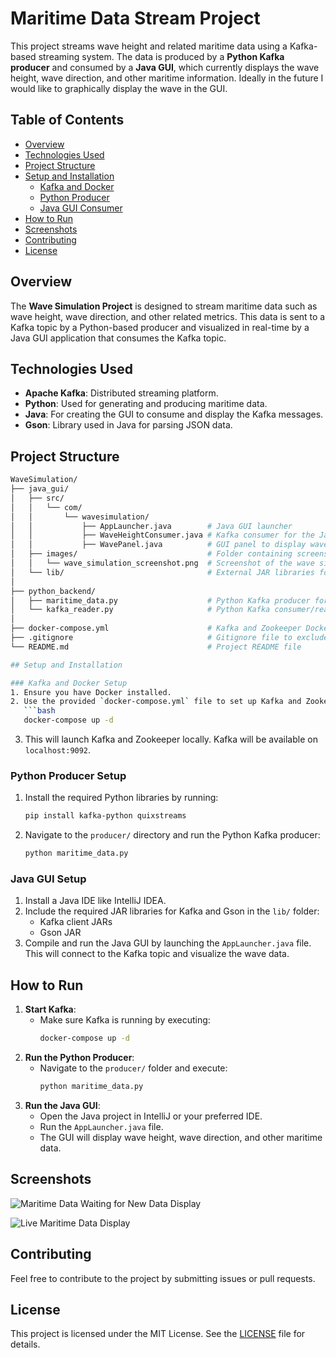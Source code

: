 # Maritime Data Stream Project

This project streams wave height and related maritime data using a Kafka-based streaming system. The data is produced by a **Python Kafka producer** and consumed by a **Java GUI**, which currently displays the wave height, wave direction, and other maritime information.
Ideally in the future I would like to graphically display the wave in the GUI.

## Table of Contents
- [Overview](#overview)
- [Technologies Used](#technologies-used)
- [Project Structure](#project-structure)
- [Setup and Installation](#setup-and-installation)
  - [Kafka and Docker](#kafka-and-docker-setup)
  - [Python Producer](#python-producer-setup)
  - [Java GUI Consumer](#java-gui-setup)
- [How to Run](#how-to-run)
- [Screenshots](#screenshots)
- [Contributing](#contributing)
- [License](#license)

## Overview
The **Wave Simulation Project** is designed to stream maritime data such as wave height, wave direction, and other related metrics. This data is sent to a Kafka topic by a Python-based producer and visualized in real-time by a Java GUI application that consumes the Kafka topic.

## Technologies Used
- **Apache Kafka**: Distributed streaming platform.
- **Python**: Used for generating and producing maritime data.
- **Java**: For creating the GUI to consume and display the Kafka messages.
- **Gson**: Library used in Java for parsing JSON data.
  
## Project Structure

```bash
WaveSimulation/
├── java_gui/
│   ├── src/
│   │   └── com/
│   │       └── wavesimulation/
│   │           ├── AppLauncher.java        # Java GUI launcher
│   │           ├── WaveHeightConsumer.java # Kafka consumer for the Java GUI
│   │           ├── WavePanel.java          # GUI panel to display wave data
│   ├── images/                             # Folder containing screenshots for the Java GUI
│   │   └── wave_simulation_screenshot.png  # Screenshot of the wave simulation GUI
│   └── lib/                                # External JAR libraries for Kafka client and Gson
│
├── python_backend/
│   ├── maritime_data.py                    # Python Kafka producer for maritime data
│   └── kafka_reader.py                     # Python Kafka consumer/reader script
│
├── docker-compose.yml                      # Kafka and Zookeeper Docker setup
├── .gitignore                              # Gitignore file to exclude unnecessary files
└── README.md                               # Project README file

## Setup and Installation

### Kafka and Docker Setup
1. Ensure you have Docker installed.
2. Use the provided `docker-compose.yml` file to set up Kafka and Zookeeper:
   ```bash
   docker-compose up -d
   ```
3. This will launch Kafka and Zookeeper locally. Kafka will be available on `localhost:9092`.

### Python Producer Setup
1. Install the required Python libraries by running:
   ```bash
   pip install kafka-python quixstreams
   ```
2. Navigate to the `producer/` directory and run the Python Kafka producer:
   ```bash
   python maritime_data.py
   ```

### Java GUI Setup
1. Install a Java IDE like IntelliJ IDEA.
2. Include the required JAR libraries for Kafka and Gson in the `lib/` folder:
   - Kafka client JARs
   - Gson JAR
3. Compile and run the Java GUI by launching the `AppLauncher.java` file. This will connect to the Kafka topic and visualize the wave data.

## How to Run
1. **Start Kafka**:
   - Make sure Kafka is running by executing:
     ```bash
     docker-compose up -d
     ```
2. **Run the Python Producer**:
   - Navigate to the `producer/` folder and execute:
     ```bash
     python maritime_data.py
     ```
3. **Run the Java GUI**:
   - Open the Java project in IntelliJ or your preferred IDE.
   - Run the `AppLauncher.java` file.
   - The GUI will display wave height, wave direction, and other maritime data.

## Screenshots
![Maritime Data Waiting for New Data Display](java_gui/src/images/waitig_for_data.png)

![Live Maritime Data Display](java_gui/src/images/incomin_data.png)

## Contributing
Feel free to contribute to the project by submitting issues or pull requests.

## License
This project is licensed under the MIT License. See the [LICENSE](LICENSE) file for details.
